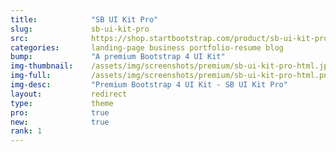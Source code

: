 ```yaml
---
title:            "SB UI Kit Pro"
slug:             sb-ui-kit-pro
src:              https://shop.startbootstrap.com/product/sb-ui-kit-pro/
categories:       landing-page business portfolio-resume blog
bump:             "A premium Bootstrap 4 UI Kit"
img-thumbnail:    /assets/img/screenshots/premium/sb-ui-kit-pro-html.jpg
img-full:         /assets/img/screenshots/premium/sb-ui-kit-pro-html.png
img-desc:         "Premium Bootstrap 4 UI Kit - SB UI Kit Pro"
layout:           redirect
type:             theme
pro:              true
new:              true
rank: 1
---
```

